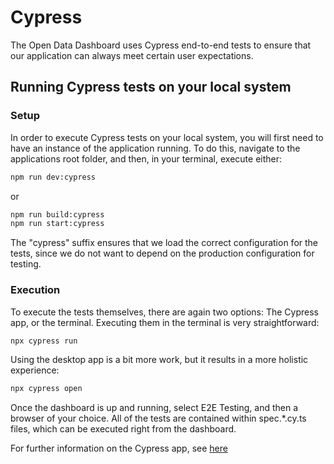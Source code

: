 # Cypress

The Open Data Dashboard uses Cypress end-to-end tests to ensure that our application can always meet certain user expectations.

## Running Cypress tests on your local system

### Setup

In order to execute Cypress tests on your local system, you will first need to have an instance of the application running.
To do this, navigate to the applications root folder, and then, in your terminal, execute either:

```bash title="Run Next.js development server for Cypress"
npm run dev:cypress
```

or

```bash title="Build Next.js application for Cypress and start application"
npm run build:cypress
npm run start:cypress
```

The "cypress" suffix ensures that we load the correct configuration for the tests,
since we do not want to depend on the production configuration for testing.

### Execution

To execute the tests themselves, there are again two options: The Cypress app, or the terminal.
Executing them in the terminal is very straightforward:

```bash title="Execute all Cypress tests from the terminal"
npx cypress run
```

Using the desktop app is a bit more work, but it results in a more holistic experience:

```bash title="Start the Cypress app"
npx cypress open
```

Once the dashboard is up and running, select E2E Testing, and then a browser of your choice. All of the tests are contained within spec.*.cy.ts files,
which can be executed right from the dashboard.

For further information on the Cypress app, see [here](https://docs.cypress.io/guides/core-concepts/cypress-app#__docusaurus_skipToContent_fallback)
